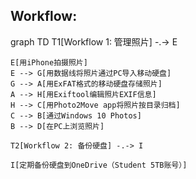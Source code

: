 ## Workflow:

<div class="mermaid">
    graph TD
    T1[Workflow 1: 管理照片] -.-> E

    E[用iPhone拍摄照片]
    E --> G[用数据线将照片通过PC导入移动硬盘]
    G --> A[用ExFAT格式的移动硬盘存储照片]
    A --> H[用Exiftool编辑照片EXIF信息]
    H --> C[用Photo2Move app将照片按目录归档]
    C --> B[通过Windows 10 Photos]
    B --> D[在PC上浏览照片]

    T2[Workflow 2: 备份硬盘] -.-> I

    I[定期备份硬盘到OneDrive（Student 5TB账号）]
</div>